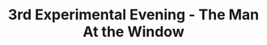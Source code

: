 ---
title: 3rd Experimental Evening - The Man At the Window
year: 1928
opening_date: 1928-02-07
closing_date: 
layout: productions
image:
image_caption:
image_credit:
playbill:
category:
details:
  Theatre: Theatre Jacksonville
cast:
  Mr. Mason: George Parkhill
  Beth: Gladys Bennett
  2nd Man: Harry Lewis
  Larry: Leo Finney
  1st Man: Morris Diamond
crew: 
  Playwright: Leo Finney
orchestra:
understudies:
external_links:
---